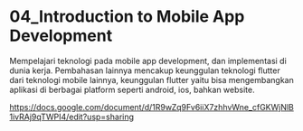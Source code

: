 # 04_Introduction to Mobile App Development

Mempelajari teknologi pada mobile app development, dan implementasi di dunia kerja. Pembahasan lainnya mencakup keunggulan teknologi flutter dari teknologi mobile lainnya, keunggulan flutter yaitu bisa mengembangkan aplikasi di berbagai platform seperti android, ios, bahkan website.

https://docs.google.com/document/d/1R9wZq9Fv6iiX7zhhvWne_cfGKWjNlB1ivRAj9qTWPI4/edit?usp=sharing
